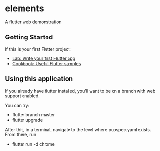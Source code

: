 # elements

A flutter web demonstration

## Getting Started

If this is your first Flutter project:

- [Lab: Write your first Flutter app](https://flutter.dev/docs/get-started/codelab)
- [Cookbook: Useful Flutter samples](https://flutter.dev/docs/cookbook)

## Using this application

If you already have flutter installed, you'll want to be on a branch with web support enabled. 

You can try: 
- flutter branch master
- flutter upgrade

After this, in a terminal, navigate to the level where pubspec.yaml exists. From there, run 

- flutter run -d chrome
